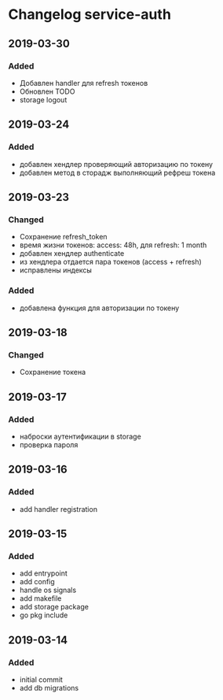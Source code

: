 # Changelog service-auth

## 2019-03-30
### Added
  - Добавлен handler для refresh токенов
  - Обновлен TODO
  - storage logout

## 2019-03-24
### Added
  - добавлен хендлер проверяющий авторизацию по токену
  - добавлен метод в сторадж выполняющий рефреш токена

## 2019-03-23
### Changed
  - Сохранение refresh_token
  - время жизни токенов: access: 48h, для refresh: 1 month
  - добавлен хендлер authenticate
  - из хендлера отдается пара токенов (access + refresh)
  - исправлены индексы
### Added
  - добавлена функция для авторизации по токену

## 2019-03-18
### Changed
  - Сохранение токена

## 2019-03-17
### Added
  - наброски аутентификации в storage
  - проверка пароля

## 2019-03-16
### Added
  - add handler registration

## 2019-03-15
### Added
  - add entrypoint
  - add config
  - handle os signals
  - add makefile
  - add storage package
  - go pkg include

## 2019-03-14
### Added
  - initial commit
  - add db migrations
